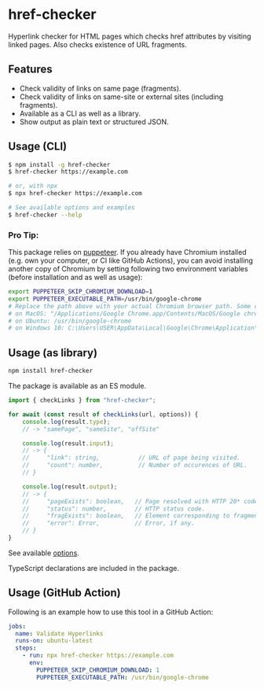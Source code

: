 # href-checker

Hyperlink checker for HTML pages which checks href attributes by visiting linked pages. Also checks existence of URL fragments.

## Features

- Check validity of links on same page (fragments).
- Check validity of links on same-site or external sites (including fragments).
- Available as a CLI as well as a library.
- Show output as plain text or structured JSON.

## Usage (CLI)

```bash
$ npm install -g href-checker
$ href-checker https://example.com

# or, with npx
$ npx href-checker https://example.com

# See available options and examples
$ href-checker --help
```

### Pro Tip:

This package relies on [puppeteer](https://github.com/puppeteer/puppeteer). If you already have Chromium installed (e.g. own your computer, or CI like GitHub Actions), you can avoid installing another copy of Chromium by setting following two environment variables (before installation and as well as usage):

```bash
export PUPPETEER_SKIP_CHROMIUM_DOWNLOAD=1
export PUPPETEER_EXECUTABLE_PATH=/usr/bin/google-chrome
# Replace the path above with your actual Chromium browser path. Some common values might be:
# on MacOS: "/Applications/Google Chrome.app/Contents/MacOS/Google chrome"
# on Ubuntu: /usr/bin/google-chrome
# on Windows 10: C:\Users\USER\AppData\Local\Google\Chrome\Application\chome.exe
```

## Usage (as library)

```bash
npm install href-checker
```

The package is available as an ES module.

```js
import { checkLinks } from "href-checker";

for await (const result of checkLinks(url, options)) {
	console.log(result.type);
	// -> "samePage", "sameSite", "offSite"

	console.log(result.input);
	// -> {
	//     "link": string,           // URL of page being visited.
	//     "count": number,          // Number of occurences of URL.
	// }

	console.log(result.output);
	// -> {
	//     "pageExists": boolean,   // Page resolved with HTTP 20* code.
	//     "status": number,        // HTTP status code.
	//     "fragExists": boolean,   // Element corresponding to fragment exists.
	//     "error": Error,          // Error, if any.
	// }
}
```

See available [options](https://github.com/sidvishnoi/href-checker/blob/main/index.ts).

TypeScript declarations are included in the package.

## Usage (GitHub Action)

Following is an example how to use this tool in a GitHub Action:

```yaml
jobs:
  name: Validate Hyperlinks
  runs-on: ubuntu-latest
  steps:
    - run: npx href-checker https://example.com
      env:
        PUPPETEER_SKIP_CHROMIUM_DOWNLOAD: 1
        PUPPETEER_EXECUTABLE_PATH: /usr/bin/google-chrome
```
